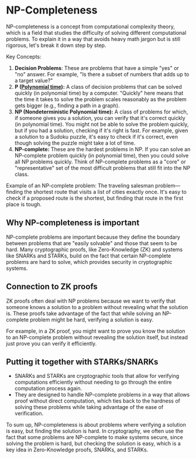 # NP-Completeness

NP-completeness is a concept from computational complexity theory, which is a
field that studies the difficulty of solving different computational problems.
To explain it in a way that avoids heavy math jargon but is still rigorous,
let's break it down step by step.

Key Concepts:

 1. **Decision Problems**: These are problems that have a simple "yes" or "no"
    answer. For example, "Is there a subset of numbers that adds up to a target
    value?"
 2. **P ([Polynomial time](./polynomial_time.md)):** A class of decision
    problems that can be solved quickly (in polynomial time) by a computer.
    "Quickly" here means that the time it takes to solve the problem scales
    reasonably as the problem gets bigger (e.g., finding a path in a graph).
 3. **NP (Nondeterministic Polynomial time):** A class of problems for which, if
    someone gives you a solution, you can verify that it's correct quickly (in
    polynomial time). You might not be able to solve the problem quickly, but if
    you had a solution, checking if it's right is fast. For example, given a
    solution to a Sudoku puzzle, it's easy to check if it's correct, even though
    solving the puzzle might take a lot of time.
 4. **NP-complete:** These are the hardest problems in NP. If you can solve an
    NP-complete problem quickly (in polynomial time), then you could solve all
    NP problems quickly. Think of NP-complete problems as a "core" or
    "representative" set of the most difficult problems that still fit into the
    NP class.

Example of an NP-complete problem: The traveling salesman problem—finding the
shortest route that visits a list of cities exactly once. It's easy to check if
a proposed route is the shortest, but finding that route in the first place is
tough.

## Why NP-completeness is important

NP-complete problems are important because they define the boundary between
problems that are "easily solvable" and those that seem to be hard. Many
cryptographic proofs, like Zero-Knowledge (ZK) and systems like SNARKs and
STARKs, build on the fact that certain NP-complete problems are hard to solve,
which provides security in cryptographic systems.

## Connection to ZK proofs

ZK proofs often deal with NP problems because we want to verify that someone
knows a solution to a problem without revealing what the solution is. These
proofs take advantage of the fact that while solving an NP-complete problem
might be hard, verifying a solution is easy.

For example, in a ZK proof, you might want to prove you know the solution to an
NP-complete problem without revealing the solution itself, but instead just
prove you can verify it efficiently.

## Putting it together with STARKs/SNARKs

- SNARKs and STARKs are cryptographic tools that allow for verifying
  computations efficiently without needing to go through the entire computation
  process again.
- They are designed to handle NP-complete problems in a way that allows proof
  without direct computation, which ties back to the hardness of solving these
  problems while taking advantage of the ease of verification.

To sum up, NP-completeness is about problems where verifying a solution is easy,
but finding the solution is hard. In cryptography, we often use the fact that
some problems are NP-complete to make systems secure, since solving the problem
is hard, but checking the solution is easy, which is a key idea in
Zero-Knowledge proofs, SNARKs, and STARKs.
